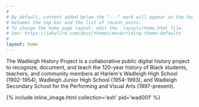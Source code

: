 ```yaml
---
#
# By default, content added below the "---" mark will appear in the home page
# between the top bar and the list of recent posts.
# To change the home page layout, edit the _layouts/home.html file.
# See: https://jekyllrb.com/docs/themes/#overriding-theme-defaults
#
layout: home
---
```



The Wadleigh History Project is a collaborative public digital history project to recognize, document, and teach the 120-year history of Black students, teachers, and community members at Harlem's Wadleigh High School (1902-1954), Wadleigh Junior High School (1954-1993), and Wadleigh Secondary School for the Performing and Visual Arts (1997-present).


{% include inline_image.html collection='exh' pid='wad001' %}







